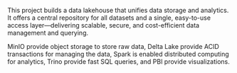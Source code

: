 This project builds a data lakehouse that unifies data storage and analytics. It offers a central repository for all datasets and a single, easy-to-use access layer—delivering scalable, secure, and cost-efficient data management and querying.

MinIO provide object storage to store raw data, Delta Lake provide ACID transactions for managing the data, Spark is enabled distributed computing for analytics, Trino provide fast SQL queries, and PBI provide visualizations.

